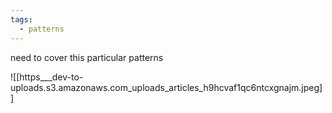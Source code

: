 ```yaml
---
tags:
  - patterns
---
```

need to cover this particular patterns

![[https___dev-to-uploads.s3.amazonaws.com_uploads_articles_h9hcvaf1qc6ntcxgnajm.jpeg]]